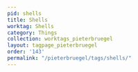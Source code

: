 ```yaml
---
pid: shells
title: Shells
worktag: Shells
category: Things
collection: worktags_pieterbruegel
layout: tagpage_pieterbruegel
order: '143'
permalink: "/pieterbruegel/tags/shells/"
---
```

